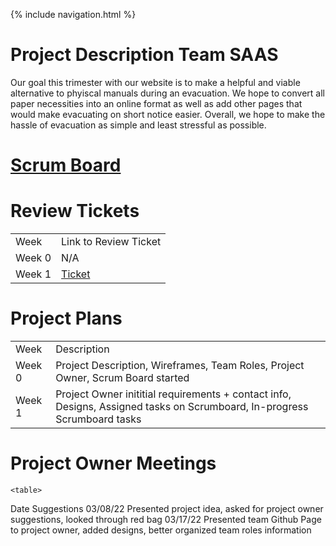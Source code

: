 {% include navigation.html %}

# Project Description Team SAAS
Our goal this trimester with our website is to make a helpful and viable alternative to phyiscal manuals during an evacuation. We hope to convert all paper necessities into an online format as well as add other pages that would make evacuating on short notice easier. Overall, we hope to make the hassle of evacuation as simple and least stressful as possible.

# [Scrum Board](https://github.com/sarayu-pr11/saas/projects/1)

# Review Tickets
<table>
  <tr>
    <td> Week</td>
    <td> Link to Review Ticket </td>
  </tr>
  <tr>
    <td> Week 0 </td>
    <td> N/A </td>
  </tr>
  <tr>
    <td> Week 1 </td>
    <td> <a href="https://github.com/sarayu-pr11/saas/projects/1#card-79290897">Ticket</a></td>
  </tr>
  </table>
  

# Project Plans
  <table>
  <tr>
    <td> Week</td>
    <td> Description </td>
  </tr>
  <tr>
    <td> Week 0 </td>
    <td> Project Description, Wireframes, Team Roles, Project Owner, Scrum Board started </td>
  </tr>
  <tr>
    <td> Week 1 </td>
    <td> Project Owner inititial requirements + contact info, Designs, Assigned tasks on Scrumboard, In-progress Scrumboard tasks </td>
  </tr>
  </table>
  
  
  # Project Owner Meetings
    <table>
  <tr>
    <td> Date</td>
    <td> Suggestions </td>
  </tr>
  <tr>
    <td> 03/08/22 </td>
    <td> Presented project idea, asked for project owner suggestions, looked through red bag </td>
  </tr>
  <tr>
    <td> 03/17/22 </td>
    <td> Presented team Github Page to project owner, added designs, better organized team roles information </td>
  </tr>
  </table>
